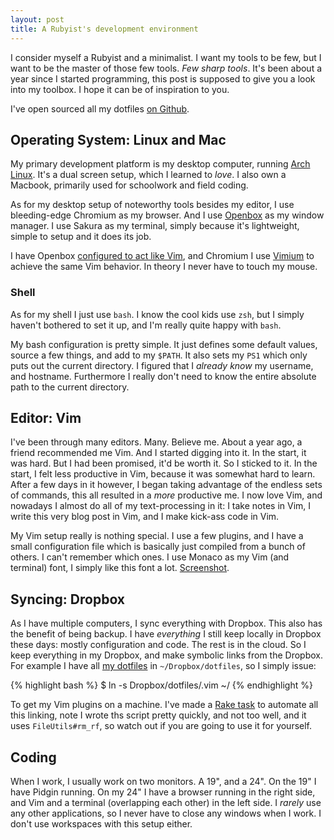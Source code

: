 ```yaml
---
layout: post
title: A Rubyist's development environment
---
```


I consider myself a Rubyist and a minimalist. I want my tools to be few, but I want to be the master of those few tools. *Few sharp tools*.
It's been about a year since I started programming, this post is supposed to give you a look into my toolbox. I hope it can be of inspiration to you.

I've open sourced all my dotfiles [on Github](http://github.com/Sirupsen/dotfiles).

## Operating System: Linux and Mac

My primary development platform is my desktop computer, running [Arch Linux](http://localhost:4000/my-experience-with-arch-linux "See my blog post about my experience with Arch Linux"). It's a dual screen setup, which I learned to *love*. I also own a Macbook, primarily used for schoolwork and field coding.

As for my desktop setup of noteworthy tools besides my editor, I use bleeding-edge Chromium as my browser. And I use [Openbox](http://openbox.org/wiki) as my window manager. I use Sakura as my terminal, simply because it's lightweight, simple to setup and it does its job.

I have Openbox [configured to act like Vim](http://github.com/Sirupsen/dotfiles/blob/master/.config/openbox/rc.xml), and Chromium I use [Vimium](https://chrome.google.com/extensions/detail/dbepggeogbaibhgnhhndojpepiihcmeb) to achieve the same Vim behavior. In theory I never have to touch my mouse.

### Shell

As for my shell I just use `bash`. I know the cool kids use `zsh`, but I simply haven't bothered to set it up, and I'm really quite happy with `bash`. 

My bash configuration is pretty simple. It just defines some default values, source a few things, and add to my `$PATH`. It also sets my `PS1` which only puts out the current directory. I figured that I *already know* my username, and hostname. Furthermore I really don't need to know the entire absolute path to the current directory.

## Editor: Vim

I've been through many editors. Many. Believe me. About a year ago, a friend recommended me Vim. And I started digging into it. In the start, it was hard. But I had been promised, it'd be worth it. So I sticked to it. In the start, I felt less productive in Vim, because it was somewhat hard to learn. After a few days in it however, I began taking advantage of the endless sets of commands, this all resulted in a *more* productive me. I now love Vim, and nowadays I almost do all of my text-processing in it: I take notes in Vim, I write this very blog post in Vim, and I make kick-ass code in Vim.

My Vim setup really is nothing special. I use a few plugins, and I have a small configuration file which is basically just compiled from a bunch of others. I can't remember which ones. I use Monaco as my Vim (and terminal) font, I simply like this font a lot. [Screenshot](http://imgur.com/IdNuY.png).

## Syncing: Dropbox

As I have multiple computers, I sync everything with Dropbox. This also has the benefit of being backup. I have *everything* I still keep locally in Dropbox these days: mostly configuration and code. The rest is in the cloud. So I keep everything in my Dropbox, and make symbolic links from the Dropbox. For example I have all [my dotfiles](http://github.com/Sirupsen/dotfiles) in `~/Dropbox/dotfiles`, so I simply issue:

{% highlight bash %}
$ ln -s Dropbox/dotfiles/.vim ~/
{% endhighlight %}

To get my Vim plugins on a machine. I've made a [Rake task](http://github.com/Sirupsen/dotfiles/blob/master/Rakefile) to automate all this linking, note I wrote ths script pretty quickly, and not too well, and it uses `FileUtils#rm_rf`, so watch out if you are going to use it for yourself.

## Coding

When I work, I usually work on two monitors. A 19", and a 24". On the 19" I have Pidgin running. On my 24" I have a browser running in the right side, and Vim and a terminal (overlapping each other) in the left side. I *rarely* use any other applications, so I never have to close any windows when I work. I don't use workspaces with this setup either.

